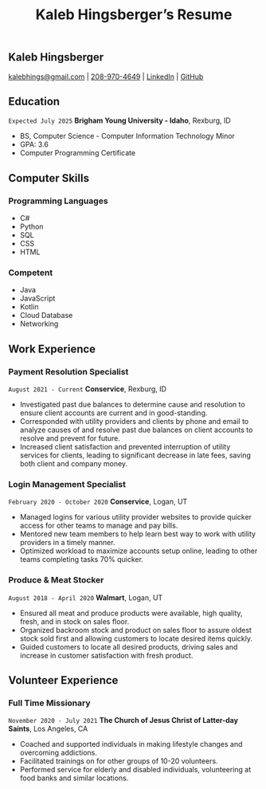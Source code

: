 <!DOCTYPE html>
<html xmlns="http://www.w3.org/1999/xhtml" lang="en" xml:lang="en"><head>

<meta charset="utf-8">
<meta name="generator" content="quarto-1.3.450">

<meta name="viewport" content="width=device-width, initial-scale=1.0, user-scalable=yes">


<title>Kaleb Hingsberger’s Resume</title>
<style>
code{white-space: pre-wrap;}
span.smallcaps{font-variant: small-caps;}
div.columns{display: flex; gap: min(4vw, 1.5em);}
div.column{flex: auto; overflow-x: auto;}
div.hanging-indent{margin-left: 1.5em; text-indent: -1.5em;}
ul.task-list{list-style: none;}
ul.task-list li input[type="checkbox"] {
  width: 0.8em;
  margin: 0 0.8em 0.2em -1em; /* quarto-specific, see https://github.com/quarto-dev/quarto-cli/issues/4556 */ 
  vertical-align: middle;
}
</style>


<script src="index_files/libs/clipboard/clipboard.min.js"></script>
<script src="index_files/libs/quarto-html/quarto.js"></script>
<script src="index_files/libs/quarto-html/popper.min.js"></script>
<script src="index_files/libs/quarto-html/tippy.umd.min.js"></script>
<script src="index_files/libs/quarto-html/anchor.min.js"></script>
<link href="index_files/libs/quarto-html/tippy.css" rel="stylesheet">
<link href="index_files/libs/quarto-html/quarto-syntax-highlighting.css" rel="stylesheet" id="quarto-text-highlighting-styles">
<script src="index_files/libs/bootstrap/bootstrap.min.js"></script>
<link href="index_files/libs/bootstrap/bootstrap-icons.css" rel="stylesheet">
<link href="index_files/libs/bootstrap/bootstrap.min.css" rel="stylesheet" id="quarto-bootstrap" data-mode="light">


</head>

<body class="fullcontent">

<div id="quarto-content" class="page-columns page-rows-contents page-layout-article">

<main class="content" id="quarto-document-content">

<header id="title-block-header" class="quarto-title-block default">
<div class="quarto-title">
<h1 class="title">Kaleb Hingsberger’s Resume</h1>
</div>



<div class="quarto-title-meta">

    
  
    
  </div>
  

</header>

<section id="kaleb-hingsberger" class="level1">
<h1>Kaleb Hingsberger</h1>
<div id="webaddress">
<p><a href="kalebhings@gmail.com">kalebhings@gmail.com</a> | <a href="208-970-4649">208-970-4649</a> | <a href="https://www.linkedin.com/in/kalebhings/">LinkedIn</a> | <a href="https://github.com/kalebhings">GitHub</a></p>
</div>
<section id="education" class="level2">
<h2 class="anchored" data-anchor-id="education">Education</h2>
<p><code>Expected July 2025</code> <strong>Brigham Young University - Idaho</strong>, Rexburg, ID</p>
<ul>
<li>BS, Computer Science - Computer Information Technology Minor</li>
<li>GPA: 3.6</li>
<li>Computer Programming Certificate</li>
</ul>
</section>
<section id="computer-skills" class="level2">
<h2 class="anchored" data-anchor-id="computer-skills">Computer Skills</h2>
<section id="programming-languages" class="level3">
<h3 class="anchored" data-anchor-id="programming-languages">Programming Languages</h3>
<ul>
<li>C#</li>
<li>Python</li>
<li>SQL</li>
<li>CSS</li>
<li>HTML</li>
</ul>
</section>
<section id="competent" class="level3">
<h3 class="anchored" data-anchor-id="competent">Competent</h3>
<ul>
<li>Java</li>
<li>JavaScript</li>
<li>Kotlin</li>
<li>Cloud Database</li>
<li>Networking</li>
</ul>
</section>
</section>
<section id="work-experience" class="level2">
<h2 class="anchored" data-anchor-id="work-experience">Work Experience</h2>
<section id="payment-resolution-specialist" class="level3">
<h3 class="anchored" data-anchor-id="payment-resolution-specialist">Payment Resolution Specialist</h3>
<p><code>August 2021 - Current</code> <strong>Conservice</strong>, Rexburg, ID</p>
<ul>
<li>Investigated past due balances to determine cause and resolution to ensure client accounts are current and in good-standing.</li>
<li>Corresponded with utility providers and clients by phone and email to analyze causes of and resolve past due balances on client accounts to resolve and prevent for future.</li>
<li>Increased client satisfaction and prevented interruption of utility services for clients, leading to significant decrease in late fees, saving both client and company money.</li>
</ul>
</section>
<section id="login-management-specialist" class="level3">
<h3 class="anchored" data-anchor-id="login-management-specialist">Login Management Specialist</h3>
<p><code>February 2020 - October 2020</code> <strong>Conservice</strong>, Logan, UT</p>
<ul>
<li>Managed logins for various utility provider websites to provide quicker access for other teams to manage and pay bills.</li>
<li>Mentored new team members to help learn best way to work with utility providers in a timely manner.</li>
<li>Optimized workload to maximize accounts setup online, leading to other teams completing tasks 70% quicker.</li>
</ul>
</section>
<section id="produce-meat-stocker" class="level3">
<h3 class="anchored" data-anchor-id="produce-meat-stocker">Produce &amp; Meat Stocker</h3>
<p><code>August 2018 - April 2020</code> <strong>Walmart</strong>, Logan, UT</p>
<ul>
<li>Ensured all meat and produce products were available, high quality, fresh, and in stock on sales floor.</li>
<li>Organized backroom stock and product on sales floor to assure oldest stock sold first and allowing customers to locate desired items quickly.</li>
<li>Guided customers to locate all desired products, driving sales and increase in customer satisfaction with fresh product.</li>
</ul>
</section>
</section>
<section id="volunteer-experience" class="level2">
<h2 class="anchored" data-anchor-id="volunteer-experience">Volunteer Experience</h2>
<section id="full-time-missionary" class="level3">
<h3 class="anchored" data-anchor-id="full-time-missionary">Full Time Missionary</h3>
<p><code>November 2020 - July 2021</code> <strong>The Church of Jesus Christ of Latter-day Saints</strong>, Los Angeles, CA</p>
<ul>
<li>Coached and supported individuals in making lifestyle changes and overcoming addictions.</li>
<li>Facilitated trainings on for other groups of 10-20 volunteers.</li>
<li>Performed service for elderly and disabled individuals, volunteering at food banks and similar locations.</li>
</ul>
</section>
</section>
</section>

</main>
<!-- /main column -->
<script id="quarto-html-after-body" type="application/javascript">
window.document.addEventListener("DOMContentLoaded", function (event) {
  const toggleBodyColorMode = (bsSheetEl) => {
    const mode = bsSheetEl.getAttribute("data-mode");
    const bodyEl = window.document.querySelector("body");
    if (mode === "dark") {
      bodyEl.classList.add("quarto-dark");
      bodyEl.classList.remove("quarto-light");
    } else {
      bodyEl.classList.add("quarto-light");
      bodyEl.classList.remove("quarto-dark");
    }
  }
  const toggleBodyColorPrimary = () => {
    const bsSheetEl = window.document.querySelector("link#quarto-bootstrap");
    if (bsSheetEl) {
      toggleBodyColorMode(bsSheetEl);
    }
  }
  toggleBodyColorPrimary();  
  const icon = "";
  const anchorJS = new window.AnchorJS();
  anchorJS.options = {
    placement: 'right',
    icon: icon
  };
  anchorJS.add('.anchored');
  const isCodeAnnotation = (el) => {
    for (const clz of el.classList) {
      if (clz.startsWith('code-annotation-')) {                     
        return true;
      }
    }
    return false;
  }
  const clipboard = new window.ClipboardJS('.code-copy-button', {
    text: function(trigger) {
      const codeEl = trigger.previousElementSibling.cloneNode(true);
      for (const childEl of codeEl.children) {
        if (isCodeAnnotation(childEl)) {
          childEl.remove();
        }
      }
      return codeEl.innerText;
    }
  });
  clipboard.on('success', function(e) {
    // button target
    const button = e.trigger;
    // don't keep focus
    button.blur();
    // flash "checked"
    button.classList.add('code-copy-button-checked');
    var currentTitle = button.getAttribute("title");
    button.setAttribute("title", "Copied!");
    let tooltip;
    if (window.bootstrap) {
      button.setAttribute("data-bs-toggle", "tooltip");
      button.setAttribute("data-bs-placement", "left");
      button.setAttribute("data-bs-title", "Copied!");
      tooltip = new bootstrap.Tooltip(button, 
        { trigger: "manual", 
          customClass: "code-copy-button-tooltip",
          offset: [0, -8]});
      tooltip.show();    
    }
    setTimeout(function() {
      if (tooltip) {
        tooltip.hide();
        button.removeAttribute("data-bs-title");
        button.removeAttribute("data-bs-toggle");
        button.removeAttribute("data-bs-placement");
      }
      button.setAttribute("title", currentTitle);
      button.classList.remove('code-copy-button-checked');
    }, 1000);
    // clear code selection
    e.clearSelection();
  });
  function tippyHover(el, contentFn) {
    const config = {
      allowHTML: true,
      content: contentFn,
      maxWidth: 500,
      delay: 100,
      arrow: false,
      appendTo: function(el) {
          return el.parentElement;
      },
      interactive: true,
      interactiveBorder: 10,
      theme: 'quarto',
      placement: 'bottom-start'
    };
    window.tippy(el, config); 
  }
  const noterefs = window.document.querySelectorAll('a[role="doc-noteref"]');
  for (var i=0; i<noterefs.length; i++) {
    const ref = noterefs[i];
    tippyHover(ref, function() {
      // use id or data attribute instead here
      let href = ref.getAttribute('data-footnote-href') || ref.getAttribute('href');
      try { href = new URL(href).hash; } catch {}
      const id = href.replace(/^#\/?/, "");
      const note = window.document.getElementById(id);
      return note.innerHTML;
    });
  }
      let selectedAnnoteEl;
      const selectorForAnnotation = ( cell, annotation) => {
        let cellAttr = 'data-code-cell="' + cell + '"';
        let lineAttr = 'data-code-annotation="' +  annotation + '"';
        const selector = 'span[' + cellAttr + '][' + lineAttr + ']';
        return selector;
      }
      const selectCodeLines = (annoteEl) => {
        const doc = window.document;
        const targetCell = annoteEl.getAttribute("data-target-cell");
        const targetAnnotation = annoteEl.getAttribute("data-target-annotation");
        const annoteSpan = window.document.querySelector(selectorForAnnotation(targetCell, targetAnnotation));
        const lines = annoteSpan.getAttribute("data-code-lines").split(",");
        const lineIds = lines.map((line) => {
          return targetCell + "-" + line;
        })
        let top = null;
        let height = null;
        let parent = null;
        if (lineIds.length > 0) {
            //compute the position of the single el (top and bottom and make a div)
            const el = window.document.getElementById(lineIds[0]);
            top = el.offsetTop;
            height = el.offsetHeight;
            parent = el.parentElement.parentElement;
          if (lineIds.length > 1) {
            const lastEl = window.document.getElementById(lineIds[lineIds.length - 1]);
            const bottom = lastEl.offsetTop + lastEl.offsetHeight;
            height = bottom - top;
          }
          if (top !== null && height !== null && parent !== null) {
            // cook up a div (if necessary) and position it 
            let div = window.document.getElementById("code-annotation-line-highlight");
            if (div === null) {
              div = window.document.createElement("div");
              div.setAttribute("id", "code-annotation-line-highlight");
              div.style.position = 'absolute';
              parent.appendChild(div);
            }
            div.style.top = top - 2 + "px";
            div.style.height = height + 4 + "px";
            let gutterDiv = window.document.getElementById("code-annotation-line-highlight-gutter");
            if (gutterDiv === null) {
              gutterDiv = window.document.createElement("div");
              gutterDiv.setAttribute("id", "code-annotation-line-highlight-gutter");
              gutterDiv.style.position = 'absolute';
              const codeCell = window.document.getElementById(targetCell);
              const gutter = codeCell.querySelector('.code-annotation-gutter');
              gutter.appendChild(gutterDiv);
            }
            gutterDiv.style.top = top - 2 + "px";
            gutterDiv.style.height = height + 4 + "px";
          }
          selectedAnnoteEl = annoteEl;
        }
      };
      const unselectCodeLines = () => {
        const elementsIds = ["code-annotation-line-highlight", "code-annotation-line-highlight-gutter"];
        elementsIds.forEach((elId) => {
          const div = window.document.getElementById(elId);
          if (div) {
            div.remove();
          }
        });
        selectedAnnoteEl = undefined;
      };
      // Attach click handler to the DT
      const annoteDls = window.document.querySelectorAll('dt[data-target-cell]');
      for (const annoteDlNode of annoteDls) {
        annoteDlNode.addEventListener('click', (event) => {
          const clickedEl = event.target;
          if (clickedEl !== selectedAnnoteEl) {
            unselectCodeLines();
            const activeEl = window.document.querySelector('dt[data-target-cell].code-annotation-active');
            if (activeEl) {
              activeEl.classList.remove('code-annotation-active');
            }
            selectCodeLines(clickedEl);
            clickedEl.classList.add('code-annotation-active');
          } else {
            // Unselect the line
            unselectCodeLines();
            clickedEl.classList.remove('code-annotation-active');
          }
        });
      }
  const findCites = (el) => {
    const parentEl = el.parentElement;
    if (parentEl) {
      const cites = parentEl.dataset.cites;
      if (cites) {
        return {
          el,
          cites: cites.split(' ')
        };
      } else {
        return findCites(el.parentElement)
      }
    } else {
      return undefined;
    }
  };
  var bibliorefs = window.document.querySelectorAll('a[role="doc-biblioref"]');
  for (var i=0; i<bibliorefs.length; i++) {
    const ref = bibliorefs[i];
    const citeInfo = findCites(ref);
    if (citeInfo) {
      tippyHover(citeInfo.el, function() {
        var popup = window.document.createElement('div');
        citeInfo.cites.forEach(function(cite) {
          var citeDiv = window.document.createElement('div');
          citeDiv.classList.add('hanging-indent');
          citeDiv.classList.add('csl-entry');
          var biblioDiv = window.document.getElementById('ref-' + cite);
          if (biblioDiv) {
            citeDiv.innerHTML = biblioDiv.innerHTML;
          }
          popup.appendChild(citeDiv);
        });
        return popup.innerHTML;
      });
    }
  }
});
</script>
</div> <!-- /content -->



</body></html>